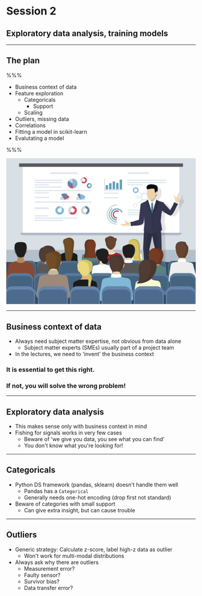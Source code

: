 # Session 2

## Exploratory data analysis, training models

---

## The plan

%%%

- Business context of data
- Feature exploration
  - Categoricals
	- Support
  - Scaling
- Outliers, missing data
- Correlations
- Fitting a model in scikit-learn
- Evalutating a model

%%%

![](img/presentation.jpeg)

---


## Business context of data

- Always need subject matter expertise, not obvious from data alone
  - Subject matter experts (SMEs) usually part of a project team
- In the lectures, we need to 'invent' the business context

### It is essential to get this right.
### If not, you will solve the wrong problem!
  
---

## Exploratory data analysis

- This makes sense only with business context in mind
- Fishing for signals works in very few cases
  - Beware of 'we give you data, you see what you can find'
  - You don't know what you're looking for!

---

## Categoricals

- Python DS framework (pandas, sklearn) doesn't handle them well
  - Pandas has a `Categorical`
  - Generally needs one-hot encoding (drop first not standard)
- Beware of categories with small support
  - Can give extra insight, but can cause trouble

---

## Outliers

- Generic strategy: Calculate z-score, label high-z data as outlier
  - Won't work for multi-modal distributions
- Always ask why there are outliers
  - Measurement error?
  - Faulty sensor?
  - Survivor bias?
  - Data transfer error?
  
